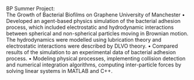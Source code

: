  BP Summer Project:  
	The Growth of Bacterial Biofilms on Graphene 
University of Manchester 
•	Developed an agent-based physics simulation of the bacterial adhesion process, which included electrostatic and hydrodynamic interactions between spherical and non-spherical particles moving in Brownian motion. The hydrodynamics were modelled using lubrication theory and electrostatic interactions were described by DLVO theory. 
•	Compared results of the simulation to an experimental data of bacterial adhesion process. 
•	Modeling physical processes, implementing collision detection and numerical integration algorithms, computing inter-particle forces by solving linear systems in MATLAB and C++.
